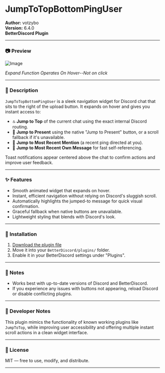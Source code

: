 # JumpToTopBottomPingUser

**Author:** votzybo  
**Version:** 6.4.0  
**BetterDiscord Plugin**

---

### 📷 Preview

![Image](https://github.com/user-attachments/assets/54bc75e9-d251-4a66-9bc9-e8da24c87ee4)

*Expand Function Operates On Hover--Not on click*

---

### 📌 Description

`JumpToTopBottomPingUser` is a sleek navigation widget for Discord chat that sits to the right of the upload button. It expands on hover and gives you instant access to:

- 🔝 **Jump to Top** of the current chat using the exact internal Discord routing.
- 🎯 **Jump to Present** using the native "Jump to Present" button, or a scroll fallback if it's unavailable.
- 🧠 **Jump to Most Recent Mention** (a recent ping directed at you).
- 👤 **Jump to Most Recent Own Message** for fast self-referencing.

Toast notifications appear centered above the chat to confirm actions and improve user feedback.

---

### ✨ Features

- Smooth animated widget that expands on hover.
- Instant, efficient navigation without relying on Discord's sluggish scroll.
- Automatically highlights the jumped-to message for quick visual confirmation.
- Graceful fallback when native buttons are unavailable.
- Lightweight styling that blends with Discord's look.

---

### 🔧 Installation

1. [Download the plugin file](https://raw.githubusercontent.com/votzybo/BetterDiscord-Plugins/main/JumpToTopBottomPingUser/JumpToTopBottomPingUser.plugin.js)
2. Move it into your `BetterDiscord/plugins/` folder.
3. Enable it in your BetterDiscord settings under "Plugins".

---

### 💬 Notes

- Works best with up-to-date versions of Discord and BetterDiscord.
- If you experience any issues with buttons not appearing, reload Discord or disable conflicting plugins.

---

### 🧠 Developer Notes

This plugin mimics the functionality of known working plugins like `JumpToTop`, while improving user accessibility and offering multiple instant scroll actions in a clean widget interface.

---

### 📜 License

MIT — free to use, modify, and distribute.

---

